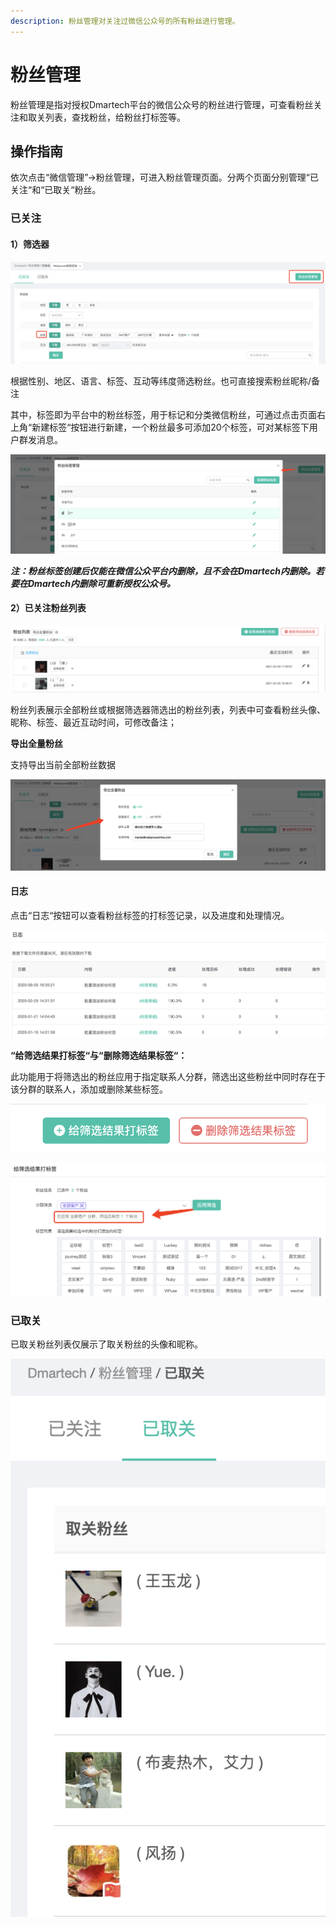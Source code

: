 ```yaml
---
description: 粉丝管理对关注过微信公众号的所有粉丝进行管理。
---
```


# 粉丝管理

粉丝管理是指对授权Dmartech平台的微信公众号的粉丝进行管理，可查看粉丝关注和取关列表，查找粉丝，给粉丝打标签等。

## 操作指南

依次点击“微信管理”-&gt;粉丝管理，可进入粉丝管理页面。分两个页面分别管理“已关注“和“已取关“粉丝。

### 已关注

#### 1）筛选器

![](../.gitbook/assets/image%20%28624%29.png)

根据性别、地区、语言、标签、互动等纬度筛选粉丝。也可直接搜索粉丝昵称/备注

其中，标签即为平台中的粉丝标签，用于标记和分类微信粉丝，可通过点击页面右上角“新建标签“按钮进行新建，一个粉丝最多可添加20个标签，可对某标签下用户群发消息。

![](../.gitbook/assets/image%20%28605%29.png)

_**注：粉丝标签创建后仅能在微信公众平台内删除，且不会在Dmartech内删除。若要在Dmartech内删除可重新授权公众号。**_

#### 2）已关注粉丝列表

![](../.gitbook/assets/image%20%28599%29.png)

粉丝列表展示全部粉丝或根据筛选器筛选出的粉丝列表，列表中可查看粉丝头像、昵称、标签、最近互动时间，可修改备注；

**导出全量粉丝**

支持导出当前全部粉丝数据

![](../.gitbook/assets/image%20%28601%29.png)

#### 日志

点击“日志“按钮可以查看粉丝标签的打标签记录，以及进度和处理情况。

![](../.gitbook/assets/image%20%28464%29.png)

**“给筛选结果打标签“与“删除筛选结果标签“：**

此功能用于将筛选出的粉丝应用于指定联系人分群，筛选出这些粉丝中同时存在于该分群的联系人，添加或删除某些标签。

![](../.gitbook/assets/image%20%28186%29.png)

![&#x7ED9;&#x7B5B;&#x9009;&#x7ED3;&#x679C;&#x6253;&#x6807;&#x7B7E;](../.gitbook/assets/image%20%28361%29.png)

### **已取关**

已取关粉丝列表仅展示了取关粉丝的头像和昵称。

![&#x53D6;&#x5173;&#x5217;&#x8868;](../.gitbook/assets/image%20%28432%29.png)

